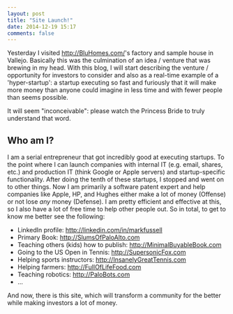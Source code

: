 ```yaml
---
layout: post
title: "Site Launch!"
date: 2014-12-19 15:17
comments: false
---
```


Yesterday I visited <http://BluHomes.com/>'s factory and sample house in Vallejo.  Basically this was the culmination of an idea / venture that
was brewing in my head.  With this blog, I will start describing the venture / opportunity for investors to consider and also
as a real-time example of a 'hyper-startup': a startup executing so fast and furiously that it will make more money than
anyone could imagine in less time and with fewer people than seems possible.

It will seem "inconceivable": please watch the Princess Bride to truly understand that word.

## Who am I?

I am a serial entrepreneur that got incredibly good at executing startups.  To the point where I can launch companies
with internal IT (e.g. email, shares, etc.) and production IT (think Google or Apple servers) and startup-specific
functionality.  After doing the tenth of these startups, I stopped and went on to other things.  Now I am primarily
a software patent expert and help companies like Apple, HP, and Hughes either make a lot of money (Offense) or not lose _any_ money (Defense).  I am
pretty efficient and effective at this, so I also have a lot of free time to help other people out.  So in total, to
get to know me better see the following:

   * LinkedIn profile: <http://linkedin.com/in/markfussell>
   * Primary Book: <http://SlumsOfPaloAlto.com>
   * Teaching others (kids) how to publish: <http://MinimalBuyableBook.com>
   * Going to the US Open in Tennis: <http://SupersonicFox.com>
   * Helping sports instructors: <http://InsanelyGreatTennis.com>
   * Helping farmers: <http://FullOfLifeFood.com>
   * Teaching robotics: <http://PaloBots.com>
   * ...

And now, there is this site, which will transform a community for the better while making investors a lot of money.






